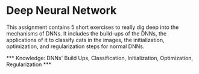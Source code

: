# Deep Neural Network

This assignment contains 5 short exercises to really dig deep into the mechanisms of DNNs. It includes the build-ups of the DNNs, the applications of
it to classify cats in the images, the initialization, optimization, and regularization steps for normal DNNs.

*** Knowledge: DNNs' Build Ups, Classification, Initialization, Optimization, Regularization ***
